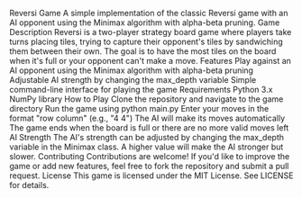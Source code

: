 Reversi Game
A simple implementation of the classic Reversi game with an AI opponent using the Minimax algorithm with alpha-beta pruning.
Game Description
Reversi is a two-player strategy board game where players take turns placing tiles, trying to capture their opponent's tiles by sandwiching them between their own. The goal is to have the most tiles on the board when it's full or your opponent can't make a move.
Features
Play against an AI opponent using the Minimax algorithm with alpha-beta pruning
Adjustable AI strength by changing the max_depth variable
Simple command-line interface for playing the game
Requirements
Python 3.x
NumPy library
How to Play
Clone the repository and navigate to the game directory
Run the game using python main.py
Enter your moves in the format "row column" (e.g., "4 4")
The AI will make its moves automatically
The game ends when the board is full or there are no more valid moves left
AI Strength
The AI's strength can be adjusted by changing the max_depth variable in the Minimax class. A higher value will make the AI stronger but slower.
Contributing
Contributions are welcome! If you'd like to improve the game or add new features, feel free to fork the repository and submit a pull request.
License
This game is licensed under the MIT License. See LICENSE for details.

